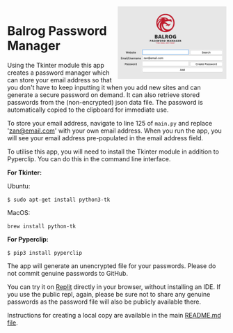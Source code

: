 <img src="https://github.com/ZanClifton/intermediate-python-projects/blob/main/images/password-manager.png" width=250px align=right alt="Password Manager"/>

# Balrog Password Manager

Using the Tkinter module this app creates a password manager which can store your email address so that you don't have to keep inputting it when you add new sites and can generate a secure password on demand. It can also retrieve stored passwords from the (non-encrypted) json data file. The password is automatically copied to the clipboard for immediate use.

To store your email address, navigate to line 125 of `main.py` and replace 'zan@email.com' with your own email address. When you run the app, you will see your email address pre-populated in the email address field.

To utilise this app, you will need to install the Tkinter module in addition to Pyperclip. You can do this in the command line interface.

**For Tkinter:**

Ubuntu:

```
$ sudo apt-get install python3-tk
```

MacOS:

```
brew install python-tk
```

**For Pyperclip:**

```
$ pip3 install pyperclip
```

The app will generate an unencrypted file for your passwords. Please do not commit genuine passwords to GitHub.

You can try it on [Replit](https://replit.com/@ZanClifton/balrog-password-manager?v=1) directly in your browser, without installing an IDE. If you use the public repl, again, please be sure not to share any genuine passwords as the password file will also be publicly available there.

Instructions for creating a local copy are available in the main [README.md file](https://github.com/ZanClifton/intermediate-python-projects/blob/main/README.md).
